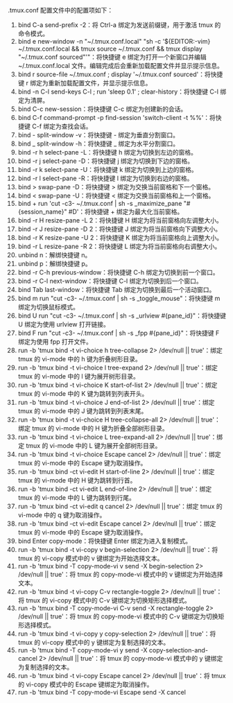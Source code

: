 .tmux.conf 配置文件中的配置项如下：

1. bind C-a send-prefix -2：将 Ctrl-a 绑定为发送前缀键，用于激活 tmux 的命令模式。
2. bind e new-window -n "~/.tmux.conf.local" "sh -c '\${EDITOR:-vim} ~/.tmux.conf.local && tmux source ~/.tmux.conf && tmux display \"~/.tmux.conf sourced\"'"：将快捷键 e 绑定为打开一个新窗口并编辑 ~/.tmux.conf.local 文件。编辑完成后会重新加载配置文件并显示提示信息。
3. bind r source-file ~/.tmux.conf \; display '~/.tmux.conf sourced'：将快捷键 r 绑定为重新加载配置文件，并显示提示信息。
4. bind -n C-l send-keys C-l \; run 'sleep 0.1' \; clear-history：将快捷键 C-l 绑定为清屏。
5. bind C-c new-session：将快捷键 C-c 绑定为创建新的会话。
6. bind C-f command-prompt -p find-session 'switch-client -t %%'：将快捷键 C-f 绑定为查找会话。
7. bind - split-window -v：将快捷键 - 绑定为垂直分割窗口。
8. bind _ split-window -h：将快捷键 _ 绑定为水平分割窗口。
9. bind -r h select-pane -L：将快捷键 h 绑定为切换到左边的窗格。
10. bind -r j select-pane -D：将快捷键 j 绑定为切换到下边的窗格。
11. bind -r k select-pane -U：将快捷键 k 绑定为切换到上边的窗格。
12. bind -r l select-pane -R：将快捷键 l 绑定为切换到右边的窗格。
13. bind > swap-pane -D：将快捷键 > 绑定为交换当前窗格和下一个窗格。
14. bind < swap-pane -U：将快捷键 < 绑定为交换当前窗格和上一个窗格。
15. bind + run 'cut -c3- ~/.tmux.conf | sh -s _maximize_pane "#{session_name}" #D'：将快捷键 + 绑定为最大化当前窗格。
16. bind -r H resize-pane -L 2：将快捷键 H 绑定为将当前窗格向左调整大小。
17. bind -r J resize-pane -D 2：将快捷键 J 绑定为将当前窗格向下调整大小。
18. bind -r K resize-pane -U 2：将快捷键 K 绑定为将当前窗格向上调整大小。
19. bind -r L resize-pane -R 2：将快捷键 L 绑定为将当前窗格向右调整大小。
20. unbind n：解绑快捷键 n。
21. unbind p：解绑快捷键 p。
22. bind -r C-h previous-window：将快捷键 C-h 绑定为切换到前一个窗口。
23. bind -r C-l next-window：将快捷键 C-l 绑定为切换到后一个窗口。
24. bind Tab last-window：将快捷键 Tab 绑定为切换到最后一个活动窗口。
25. bind m run "cut -c3- ~/.tmux.conf | sh -s _toggle_mouse"：将快捷键 m 绑定为切换鼠标模式。
26. bind U run "cut -c3- ~/.tmux.conf | sh -s _urlview #{pane_id}"：将快捷键 U 绑定为使用 urlview 打开链接。
27. bind F run "cut -c3- ~/.tmux.conf | sh -s _fpp #{pane_id}"：将快捷键 F 绑定为使用 fpp 打开文件。
28. run -b 'tmux bind -t vi-choice h tree-collapse 2> /dev/null || true'：绑定 tmux 的 vi-mode 中的 h 键为折叠树形目录。
29. run -b 'tmux bind -t vi-choice l tree-expand 2> /dev/null || true'：绑定 tmux 的 vi-mode 中的 l 键为展开树形目录。
30. run -b 'tmux bind -t vi-choice K start-of-list 2> /dev/null || true'：绑定 tmux 的 vi-mode 中的 K 键为跳转到列表开头。
31. run -b 'tmux bind -t vi-choice J end-of-list 2> /dev/null || true'：绑定 tmux 的 vi-mode 中的 J 键为跳转到列表末尾。
32. run -b 'tmux bind -t vi-choice H tree-collapse-all 2> /dev/null || true'：绑定 tmux 的 vi-mode 中的 H 键为折叠全部树形目录。
33. run -b 'tmux bind -t vi-choice L tree-expand-all 2> /dev/null || true'：绑定 tmux 的 vi-mode 中的 L 键为展开全部树形目录。
34. run -b 'tmux bind -t vi-choice Escape cancel 2> /dev/null || true'：绑定 tmux 的 vi-mode 中的 Escape 键为取消操作。
35. run -b 'tmux bind -ct vi-edit H start-of-line 2> /dev/null || true'：绑定 tmux 的 vi-mode 中的 H 键为跳转到行首。
36. run -b 'tmux bind -ct vi-edit L end-of-line 2> /dev/null || true'：绑定 tmux 的 vi-mode 中的 L 键为跳转到行尾。
37. run -b 'tmux bind -ct vi-edit q cancel 2> /dev/null || true'：绑定 tmux 的 vi-mode 中的 q 键为取消操作。
38. run -b 'tmux bind -ct vi-edit Escape cancel 2> /dev/null || true'：绑定 tmux 的 vi-mode 中的 Escape 键为取消操作。
39. bind Enter copy-mode：将快捷键 Enter 绑定为进入复制模式。
40. run -b 'tmux bind -t vi-copy v begin-selection 2> /dev/null || true'：将 tmux 的 vi-copy 模式中的 v 键绑定为开始选择文本。
41. run -b 'tmux bind -T copy-mode-vi v send -X begin-selection 2> /dev/null || true'：将 tmux 的 copy-mode-vi 模式中的 v 键绑定为开始选择文本。
42. run -b 'tmux bind -t vi-copy C-v rectangle-toggle 2> /dev/null || true'：将 tmux 的 vi-copy 模式中的 C-v 键绑定为切换矩形选择模式。
43. run -b 'tmux bind -T copy-mode-vi C-v send -X rectangle-toggle 2> /dev/null || true'：将 tmux 的 copy-mode-vi 模式中的 C-v 键绑定为切换矩形选择模式。
44. run -b 'tmux bind -t vi-copy y copy-selection 2> /dev/null || true'：将 tmux 的 vi-copy 模式中的 y 键绑定为复制选择的文本。
45. run -b 'tmux bind -T copy-mode-vi y send -X copy-selection-and-cancel 2> /dev/null || true'：将 tmux 的 copy-mode-vi 模式中的 y 键绑定为复制选择的文本。
46. run -b 'tmux bind -t vi-copy Escape cancel 2> /dev/null || true'：将 tmux 的 vi-copy 模式中的 Escape 键绑定为取消操作。
47. run -b 'tmux bind -T copy-mode-vi Escape send -X cancel

